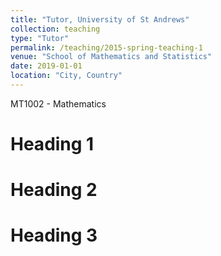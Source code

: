 ```yaml
---
title: "Tutor, University of St Andrews"
collection: teaching
type: "Tutor"
permalink: /teaching/2015-spring-teaching-1
venue: "School of Mathematics and Statistics"
date: 2019-01-01
location: "City, Country"
---
```


MT1002 - Mathematics

Heading 1
======

Heading 2
======

Heading 3
======

